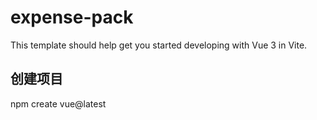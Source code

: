 # expense-pack

This template should help get you started developing with Vue 3 in Vite.

## 创建项目

npm create vue@latest
